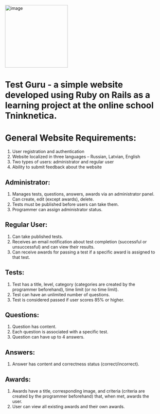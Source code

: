 <img width="206" alt="image" src="https://github.com/lbrezgin/test-guru/assets/90979712/bb5e1f83-4473-4761-9b96-bb8ad28271c7">

<h1>Test Guru - a simple website developed using Ruby on Rails as a learning project at the online school Tninknetica.</h1>

<h1>General Website Requirements:</h1>

<ol>
    <li>User registration and authentication</li>
    <li>Website localized in three languages – Russian, Latvian, English</li>
    <li>Two types of users: administrator and regular user</li>
    <li>Ability to submit feedback about the website</li>
</ol>

<h2>Administrator:</h2>

<ol>
    <li>Manages tests, questions, answers, awards via an administrator panel. Can create, edit (except awards), delete.</li>
    <li>Tests must be published before users can take them.</li>
    <li>Programmer can assign administrator status.</li>
</ol>

<h2>Regular User:</h2>
    
<ol>
    <li>Can take published tests.</li>
    <li>Receives an email notification about test completion (successful or unsuccessful) and can view their results.</li>
    <li>Can receive awards for passing a test if a specific award is assigned to that test.</li>
</ol>

<h2>Tests:</h2>
    
<ol>
    <li>Test has a title, level, category (categories are created by the programmer beforehand), time limit (or no time limit).</li>
    <li>Test can have an unlimited number of questions.</li>
    <li>Test is considered passed if user scores 85% or higher.</li>
</ol>

<h2>Questions:</h2>

<ol>
    <li>Question has content.</li>
    <li>Each question is associated with a specific test.</li>
    <li>Question can have up to 4 answers.</li>
</ol>

<h2>Answers:</h2>
    
<ol>
    <li>Answer has content and correctness status (correct/incorrect).</li>
</ol>

<h2>Awards:</h2>

<ol>
    <li>Awards have a title, corresponding image, and criteria (criteria are created by the programmer beforehand) that, when met, awards the user.</li>
    <li>User can view all existing awards and their own awards.</li>
</ol>

